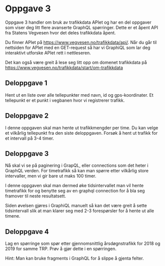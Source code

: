 # Oppgave 3

Oppgave 3 handler om bruk av trafikkdata APIet og har en del oppgaver som viser deg litt flere avanserte GraphQL spørringer. Dette er et åpent API fra Statens Vegvesen hvor det deles trafikkdata åpent.
 
Du finner APIet på https://www.vegvesen.no/trafikkdata/api/. Når du går til nettsiden for APIet med en GET-request så har vi GraphiQL som lar deg interaktivt utforske APIet rett i nettleseren.

Det kan også være greit å lese seg litt opp om domenet trafikkdata på https://www.vegvesen.no/trafikkdata/start/om-trafikkdata

## Deloppgave 1

Hent ut en liste over alle tellepunkter med navn, id og gps-koordinater. Et tellepunkt er et punkt i vegbanen hvor vi registrerer trafikk.

## Deloppgave 2

I denne oppgaven skal man hente ut trafikkmengder per time. Du kan velge et vilkårlig tellepunkt fra den siste deloppgaven. Forsøk å hent ut trafikk for et intervall på 3-4 timer.

## Deloppgave 3

Nå skal vi se på paginering i GrapQL, eller connections som det heter i GraphQL verden. For timetrafikk så kan man spørre etter vilkårlig store intervaller, men vi gir bare ut maks 100 timer.

I denne oppgaven skal man dermed øke tidsintervallet man vil hente timetrafikk for og benytte seg av en graphql connection for å bla seg framover til neste resultatsett.

Siden øvelsen gjøres i GraphiQL manuelt så kan det være greit å sette tidsintervall slik at man klarer seg med 2-3 forespørsler for å hente ut alle timene.

## Deloppgave 4

Lag en spørringe som spør etter gjennomsnittlig årsdøgnstrafikk for 2018 og 2019 for samme TRP. Prøv å gjør dette i en spørringen.

Hint: Man kan bruke fragments i GraphQL for å slippe å gjenta felter.
